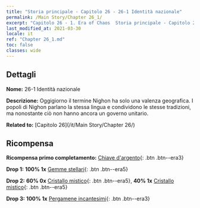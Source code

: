 ```yaml
---
title: "Storia principale - Capitolo 26 - 26-1 Identità nazionale"
permalink: /Main Story/Chapter 26_1/
excerpt: "Capitolo 26 - 1. Era of Chaos  Storia principale - Capitolo 26_1. 26-1 Identità nazionale"
last_modified_at: 2021-03-30
locale: it
ref: "Chapter 26_1.md"
toc: false
classes: wide
---
```


## Dettagli

 **Nome:** 26-1 Identità nazionale

 **Descrizione:** Oggigiorno il termine Nighon ha solo una valenza geografica. I popoli di Nighon parlano la stessa lingua e condividono le stesse tradizioni, ma nonostante ciò non hanno ancora un governo unitario.

 **Related to:** [Capitolo 26](/it/Main Story/Chapter 26/)

## Ricompensa

 **Ricompensa primo completamento:** [Chiave d'argento](/it/Items/con_693/){: .btn .btn--era3}

 **Drop 1:** **100% 1x** [Gemme stellari](/it/Items/mat_93/){: .btn .btn--era5}

 **Drop 2:** **60% 0x** [Cristallo mistico](/it/Items/mat_87/){: .btn .btn--era5}, **40% 1x** [Cristallo mistico](/it/Items/mat_87/){: .btn .btn--era5}

 **Drop 3:** **100% 1x** [Pergamene incantesimi](/it/Items/con_694/){: .btn .btn--era3}

